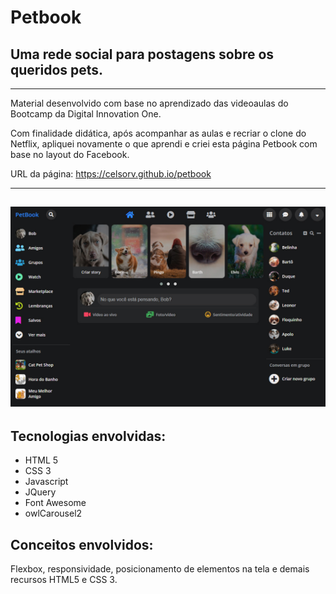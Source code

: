 # Petbook
## Uma rede social para postagens sobre os queridos pets.
---
Material desenvolvido com base no aprendizado das videoaulas do Bootcamp da Digital Innovation One.

Com finalidade didática, após acompanhar as aulas e recriar o clone do Netflix, apliquei novamente o que aprendi e criei esta página Petbook com base no layout do Facebook.

URL da página:
<https://celsorv.github.io/petbook>

---
![Visualização no navegador](screen-view.jpg)
---

## Tecnologias envolvidas:
- HTML 5
- CSS 3
- Javascript
- JQuery
- Font Awesome
- owlCarousel2

## Conceitos envolvidos:
Flexbox, responsividade, posicionamento de elementos na tela e demais recursos HTML5 e CSS 3.
